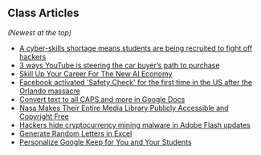 Class Articles
---
*(Newest at the top)*

+ [A cyber-skills shortage means students are being recruited to fight off hackers](https://www.technologyreview.com/s/612309/a-cyber-skills-shortage-means-students-are-being-recruited-to-fight-off-hackers/)
+ [3 ways YouTube is steering the car buyer’s path to purchase](https://www.thinkwithgoogle.com/advertising-channels/video/automotive-marketing-videos/)
+ [Skill Up Your Career For The New AI Economy](https://www.forbes.com/sites/cognitiveworld/2018/09/19/skill-up-your-career-for-the-new-ai-economy/#5c10a6da52c4)
+ [Facebook activated 'Safety Check' for the first time in the US after the Orlando massacre](https://www.businessinsider.com/r-orlando-triggers-facebook-safety-check-for-first-time-in-us-2016-6)
+ [Convert text to all CAPS and more in Google Docs](https://gsuiteupdates.googleblog.com/2017/03/convert-text-to-all-caps-and-more-in.html)
+ [Nasa Makes Their Entire Media Library Publicly Accessible and Copyright Free](https://www.diyphotography.net/nasa-makes-entire-media-library-publicly-accessible-copyright-free/)
+ [Hackers hide cryptocurrency mining malware in Adobe Flash updates](https://thenextweb.com/hardfork/2018/10/12/hackers-mining-malware-adobe-flash/)
+ [Generate Random Letters in Excel](https://excelchamps.com/blog/generate-random-letters-excel/)
+ [Personalize Google Keep for You and Your Students](https://shakeuplearning.com/blog/personalize-google-keep-for-you-and-your-students)
